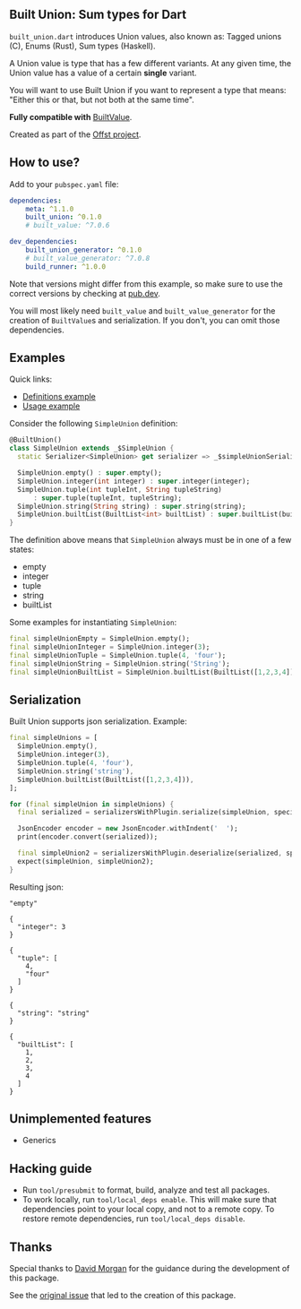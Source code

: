 ## Built Union: Sum types for Dart

`built_union.dart` introduces Union values, also known as: Tagged unions (C), Enums (Rust), Sum types (Haskell).

A Union value is type that has a few different variants. 
At any given time, the Union value has a value of a certain **single** variant.

You will want to use Built Union if you want to represent a type that means:
"Either this or that, but not both at the same time".

**Fully compatible with** [BuiltValue](https://github.com/google/built_value.dart).

Created as part of the [Offst project](https://www.offst.org).

## How to use?

Add to your `pubspec.yaml` file:

```yaml
dependencies:
    meta: ^1.1.0
    built_union: ^0.1.0
    # built_value: ^7.0.6

dev_dependencies:
    built_union_generator: ^0.1.0
    # built_value_generator: ^7.0.8 
    build_runner: ^1.0.0
```

Note that versions might differ from this example, so make sure to use the
correct versions by checking at [pub.dev](https://pub.dev/).

You will most likely need `built_value` and `built_value_generator` for the
creation of `BuiltValue`s and serialization. If you don't, you can omit those
dependencies.


## Examples

Quick links:
- [Definitions example](built_union_test/test/values.dart)
- [Usage example](built_union_test/test/values_test.dart)

Consider the following `SimpleUnion` definition:

```dart
@BuiltUnion()
class SimpleUnion extends _$SimpleUnion {
  static Serializer<SimpleUnion> get serializer => _$simpleUnionSerializer;

  SimpleUnion.empty() : super.empty();
  SimpleUnion.integer(int integer) : super.integer(integer);
  SimpleUnion.tuple(int tupleInt, String tupleString)
      : super.tuple(tupleInt, tupleString);
  SimpleUnion.string(String string) : super.string(string);
  SimpleUnion.builtList(BuiltList<int> builtList) : super.builtList(builtList);
}
```

The definition above means that `SimpleUnion` always must be in one of a few states:
- empty
- integer
- tuple
- string
- builtList


Some examples for instantiating `SimpleUnion`:

```dart
final simpleUnionEmpty = SimpleUnion.empty();
final simpleUnionInteger = SimpleUnion.integer(3);
final simpleUnionTuple = SimpleUnion.tuple(4, 'four');
final simpleUnionString = SimpleUnion.string('String');
final simpleUnionBuiltList = SimpleUnion.builtList(BuiltList([1,2,3,4]));
```

## Serialization

Built Union supports json serialization.
Example:

```dart
final simpleUnions = [
  SimpleUnion.empty(),
  SimpleUnion.integer(3),
  SimpleUnion.tuple(4, 'four'),
  SimpleUnion.string('string'),
  SimpleUnion.builtList(BuiltList([1,2,3,4])),
];

for (final simpleUnion in simpleUnions) {
  final serialized = serializersWithPlugin.serialize(simpleUnion, specifiedType: FullType(SimpleUnion));

  JsonEncoder encoder = new JsonEncoder.withIndent('  ');
  print(encoder.convert(serialized));

  final simpleUnion2 = serializersWithPlugin.deserialize(serialized, specifiedType: FullType(SimpleUnion));
  expect(simpleUnion, simpleUnion2);
}
```

Resulting json:

```
"empty"

{
  "integer": 3
}

{
  "tuple": [
    4,
    "four"
  ]
}

{
  "string": "string"
}

{
  "builtList": [
    1,
    2,
    3,
    4
  ]
}
```

## Unimplemented features

- Generics


## Hacking guide

- Run `tool/presubmit` to format, build, analyze and test all packages.
- To work locally, run `tool/local_deps enable`. This will make sure that
    dependencies point to your local copy, and not to a remote copy. To restore
    remote dependencies, run `tool/local_deps disable`.


## Thanks

Special thanks to [David Morgan](https://github.com/davidmorgan) for the
guidance during the development of this package. 

See the [original issue](https://github.com/google/built_value.dart/issues/395)
that led to the creation of this package.
